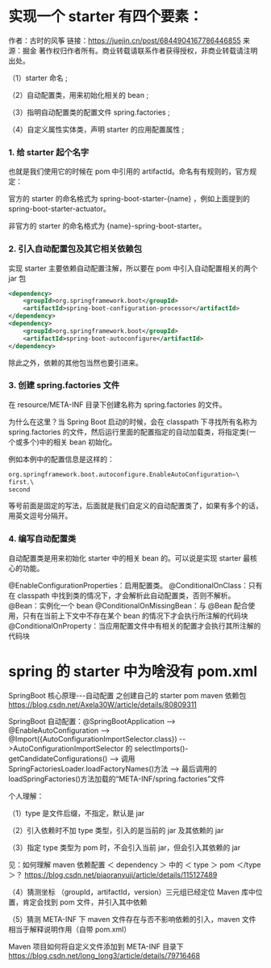 # 实现一个 starter 有四个要素：

作者：古时的风筝
链接：https://juejin.cn/post/6844904167786446855
来源：掘金
著作权归作者所有。商业转载请联系作者获得授权，非商业转载请注明出处。

（1）starter 命名 ;

（2）自动配置类，用来初始化相关的 bean ;

（3）指明自动配置类的配置文件 spring.factories ;

（4）自定义属性实体类，声明 starter 的应用配置属性 ;

### 1. 给 starter 起个名字

也就是我们使用它的时候在 pom 中引用的 artifactId。命名有有规则的，官方规定：

官方的 starter 的命名格式为 spring-boot-starter-{name} ，例如上面提到的 spring-boot-starter-actuator。

非官方的 starter 的命名格式为 {name}-spring-boot-starter。

### 2. 引入自动配置包及其它相关依赖包

实现 starter 主要依赖自动配置注解，所以要在 pom 中引入自动配置相关的两个 jar 包

```xml
<dependency>
    <groupId>org.springframework.boot</groupId>
    <artifactId>spring-boot-configuration-processor</artifactId>
</dependency>
<dependency>
    <groupId>org.springframework.boot</groupId>
    <artifactId>spring-boot-autoconfigure</artifactId>
</dependency>

```

除此之外，依赖的其他包当然也要引进来。

### 3. 创建 spring.factories 文件

在 resource/META-INF 目录下创建名称为 spring.factories 的文件。

为什么在这里？当 Spring Boot 启动的时候，会在 classpath 下寻找所有名称为 spring.factories 的文件，然后运行里面的配置指定的自动加载类，将指定类(一个或多个)中的相关 bean 初始化。

例如本例中的配置信息是这样的：

```s
org.springframework.boot.autoconfigure.EnableAutoConfiguration=\
first,\
second
```

等号前面是固定的写法，后面就是我们自定义的自动配置类了，如果有多个的话，用英文逗号分隔开。

### 4. 编写自动配置类

自动配置类是用来初始化 starter 中的相关 bean 的。可以说是实现 starter 最核心的功能。

@EnableConfigurationProperties：启用配置类。
@ConditionalOnClass：只有在 classpath 中找到类的情况下，才会解析此自动配置类，否则不解析。
@Bean：实例化一个 bean
@ConditionalOnMissingBean：与 @Bean 配合使用，只有在当前上下文中不存在某个 bean 的情况下才会执行所注解的代码块
@ConditionalOnProperty：当应用配置文件中有相关的配置才会执行其所注解的代码块

# spring 的 starter 中为啥没有 pom.xml

SpringBoot 核心原理---自动配置 之创建自己的 starter pom maven 依赖包
https://blog.csdn.net/Axela30W/article/details/80809311

SpringBoot 自动配置：@SpringBootApplication --> @EnableAutoConfiguration --> @Import({AutoConfigurationImportSelector.class}) -->AutoConfigurationImportSelector 的 selectImports()-getCandidateConfigurations() --> 调用 SpringFactoriesLoader.loadFactoryNames()方法 --> 最后调用的 loadSpringFactories()方法加载的“META-INF/spring.factories”文件

个人理解：

（1）type 是文件后缀，不指定，默认是 jar

（2）引入依赖时不加 type 类型，引入的是当前的 jar 及其依赖的 jar

（3）指定 type 类型为 pom 时，不会引入当前 jar，但会引入其依赖的 jar

见：如何理解 maven 依赖配置 ＜ dependency ＞ 中的 ＜ type ＞ pom ＜/type ＞？
https://blog.csdn.net/piaoranyuji/article/details/115127489

（4）猜测坐标 （groupId，artifactId，version）三元组已经定位 Maven 库中位置，肯定会找到 pom 文件，并引入其中依赖

（5）猜测 META-INF 下 maven 文件存在与否不影响依赖的引入，maven 文件相当于解释说明作用（自带 pom.xml）

Maven 项目如何将自定义文件添加到 META-INF 目录下
https://blog.csdn.net/long_long3/article/details/79716468
